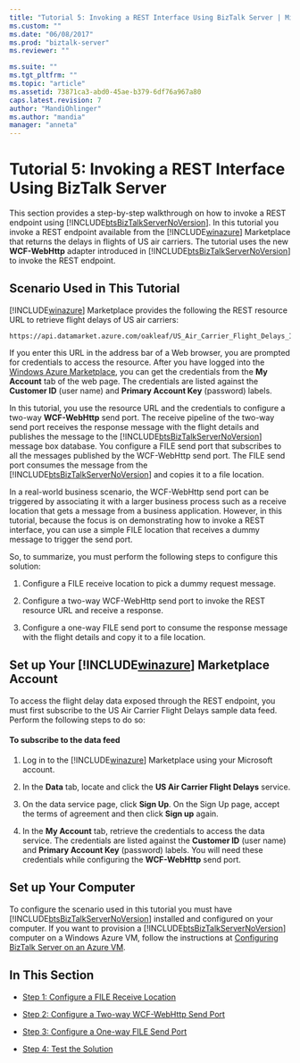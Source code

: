 ```yaml
---
title: "Tutorial 5: Invoking a REST Interface Using BizTalk Server | Microsoft Docs"
ms.custom: ""
ms.date: "06/08/2017"
ms.prod: "biztalk-server"
ms.reviewer: ""

ms.suite: ""
ms.tgt_pltfrm: ""
ms.topic: "article"
ms.assetid: 73871ca3-abd0-45ae-b379-6df76a967a80
caps.latest.revision: 7
author: "MandiOhlinger"
ms.author: "mandia"
manager: "anneta"
---
```

# Tutorial 5: Invoking a REST Interface Using BizTalk Server
This section provides a step-by-step walkthrough on how to invoke a REST endpoint using [!INCLUDE[btsBizTalkServerNoVersion](../includes/btsbiztalkservernoversion-md.md)]. In this tutorial you invoke a REST endpoint available from the [!INCLUDE[winazure](../includes/winazure-md.md)] Marketplace that returns the delays in flights of US air carriers. The tutorial uses the new **WCF-WebHttp** adapter introduced in [!INCLUDE[btsBizTalkServerNoVersion](../includes/btsbiztalkservernoversion-md.md)] to invoke the REST endpoint.  
  
##  <a name="BKMK_Scenario"></a> Scenario Used in This Tutorial  
 [!INCLUDE[winazure](../includes/winazure-md.md)] Marketplace provides the following the REST resource URL to retrieve flight delays of US air carriers:  
  
```  
https://api.datamarket.azure.com/oakleaf/US_Air_Carrier_Flight_Delays_Incr/On_Time_Performance  
```  
  
 If you enter this URL in the address bar of a Web browser, you are prompted for credentials to access the resource. After you have logged into the [Windows Azure Marketplace](http://go.microsoft.com/fwlink/p/?LinkId=257913), you can get the credentials from the **My Account** tab of the web page. The credentials are listed against the **Customer ID** (user name) and **Primary Account Key** (password) labels.  
  
 In this tutorial, you use the resource URL and the credentials to configure a two-way **WCF-WebHttp** send port. The receive pipeline of the two-way send port receives the response message with the flight details and publishes the message to the [!INCLUDE[btsBizTalkServerNoVersion](../includes/btsbiztalkservernoversion-md.md)] message box database. You configure a FILE send port that subscribes to all the messages published by the WCF-WebHttp send port. The FILE send port consumes the message from the [!INCLUDE[btsBizTalkServerNoVersion](../includes/btsbiztalkservernoversion-md.md)] and copies it to a file location.  
  
 In a real-world business scenario, the WCF-WebHttp send port can be triggered by associating it with a larger business process such as a receive location that gets a message from a business application. However, in this tutorial, because the focus is on demonstrating how to invoke a REST interface, you can use a simple FILE location that receives a dummy message to trigger the send port.  
  
 So, to summarize, you must perform the following steps to configure this solution:  
  
1.  Configure a FILE receive location to pick a dummy request message.  
  
2.  Configure a two-way WCF-WebHttp send port to invoke the REST resource URL and receive a response.  
  
3.  Configure a one-way FILE send port to consume the response message with the flight details and copy it to a file location.  
  
## Set up Your [!INCLUDE[winazure](../includes/winazure-md.md)] Marketplace Account  
 To access the flight delay data exposed through the REST endpoint, you must first subscribe to the US Air Carrier Flight Delays sample data feed. Perform the following steps to do so:  
  
#### To subscribe to the data feed  
  
1. Log in to the [!INCLUDE[winazure](../includes/winazure-md.md)] Marketplace using your Microsoft account.  
  
2. In the **Data** tab, locate and click the **US Air Carrier Flight Delays** service.  
  
3. On the data service page, click **Sign Up**. On the Sign Up page, accept the terms of agreement and then click **Sign up** again.  
  
4. In the **My Account** tab, retrieve the credentials to access the data service. The credentials are listed against the **Customer ID** (user name) and **Primary Account Key** (password) labels. You will need these credentials while configuring the **WCF-WebHttp** send port.  
  
## Set up Your Computer  
 To configure the scenario used in this tutorial you must have [!INCLUDE[btsBizTalkServerNoVersion](../includes/btsbiztalkservernoversion-md.md)] installed and configured on your computer. If you want to provision a [!INCLUDE[btsBizTalkServerNoVersion](../includes/btsbiztalkservernoversion-md.md)] computer on a Windows Azure VM, follow the instructions at [Configuring BizTalk Server on an Azure VM](http://msdn.microsoft.com/library/azure/jj248689.aspx).  
  
## In This Section  
  
-   [Step 1: Configure a FILE Receive Location](../core/step-1-configure-a-file-receive-location.md)  
  
-   [Step 2: Configure a Two-way WCF-WebHttp Send Port](../core/step-2-configure-a-two-way-wcf-webhttp-send-port.md)  
  
-   [Step 3: Configure a One-way FILE Send Port](../core/step-3-configure-a-one-way-file-send-port.md)  
  
-   [Step 4: Test the Solution](../core/step-4-test-the-solution.md)